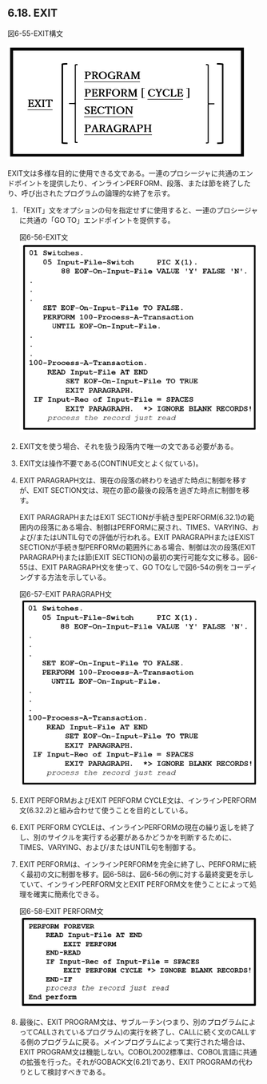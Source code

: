 ## 6.18. EXIT

図6-55-EXIT構文

![alt text](Image/6-55-Exit.png)

EXIT文は多様な目的に使用できる文である。一連のプロシージャに共通のエンドポイントを提供したり、インラインPERFORM、段落、または節を終了したり、呼び出されたプログラムの論理的な終了を示す。

1. 「EXIT」文をオプションの句を指定せずに使用すると、一連のプロシージャに共通の「GO TO」エンドポイントを提供する。

    図6-56-EXIT文
    ![alt text](Image/6-56-Exit.png)

2. EXIT文を使う場合、それを扱う段落内で唯一の文である必要がある。

3. EXIT文は操作不要である(CONTINUE文とよく似ている)。

4. EXIT PARAGRAPH文は、現在の段落の終わりを過ぎた時点に制御を移すが、EXIT SECTION文は、現在の節の最後の段落を過ぎた時点に制御を移す。

    EXIT PARAGRAPHまたはEXIT SECTIONが手続き型PERFORM(6.32.1)の範囲内の段落にある場合、制御はPERFORMに戻され、TIMES、VARYING、および/またはUNTIL句での評価が行われる。EXIT PARAGRAPHまたはEXIST SECTIONが手続き型PERFORMの範囲外にある場合、制御は次の段落(EXIT PARAGRAPH)または節(EXIT SECTION)の最初の実行可能な文に移る。図6-55は、EXIT PARAGRAPH文を使って、GO TOなしで図6-54の例をコーディングする方法を示している。

    図6-57-EXIT PARAGRAPH文
    ![alt text](Image/6-57-Exit.png)

5. EXIT PERFORMおよびEXIT PERFORM CYCLE文は、インラインPERFORM文(6.32.2)と組み合わせて使うことを目的としている。

6. EXIT PERFORM CYCLEは、インラインPERFORMの現在の繰り返しを終了し、別のサイクルを実行する必要があるかどうかを判断するために、TIMES、VARYING、および/またはUNTIL句を制御する。

7. EXIT PERFORMは、インラインPERFORMを完全に終了し、PERFORMに続く最初の文に制御を移す。図6-58は、図6-56の例に対する最終変更を示していて、インラインPERFORM文とEXIT PERFORM文を使うことによって処理を確実に簡素化できる。

    図6-58-EXIT PERFORM文
    ![alt text](Image/6-58-Exit.png)

8. 最後に、EXIT PROGRAM文は、サブルーチン(つまり、別のプログラムによってCALLされているプログラム)の実行を終了し、CALLに続く文のCALLする側のプログラムに戻る。メインプログラムによって実行された場合は、EXIT PROGRAM文は機能しない。COBOL2002標準は、COBOL言語に共通の拡張を行った。それがGOBACK文(6.21)であり、EXIT PROGRAMの代わりとして検討すべきである。
